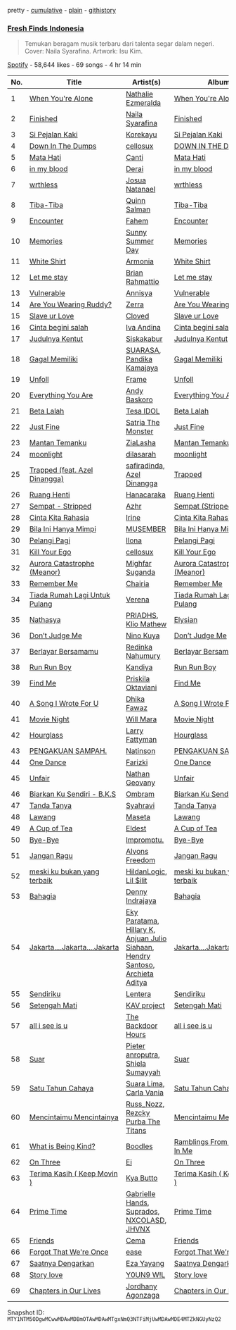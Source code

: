 pretty - [cumulative](/playlists/cumulative/37i9dQZF1DWSGWRWu30rg7.md) - [plain](/playlists/plain/37i9dQZF1DWSGWRWu30rg7) - [githistory](https://github.githistory.xyz/mackorone/spotify-playlist-archive/blob/main/playlists/plain/37i9dQZF1DWSGWRWu30rg7)

### [Fresh Finds Indonesia](https://open.spotify.com/playlist/37i9dQZF1DWSGWRWu30rg7)

> Temukan beragam musik terbaru dari talenta segar dalam negeri\. Cover: Naila Syarafina\. Artwork: Isu Kim.

[Spotify](https://open.spotify.com/user/spotify) - 58,644 likes - 69 songs - 4 hr 14 min

| No. | Title | Artist(s) | Album | Length |
|---|---|---|---|---|
| 1 | [When You're Alone](https://open.spotify.com/track/5kWzY9yR2a1UjVsiV1499w) | [Nathalie Ezmeralda](https://open.spotify.com/artist/317pXIcioJR0xIA5PnBUk0) | [When You're Alone](https://open.spotify.com/album/3MxyMF7y8ZBAQtXaBh2Hbg) | 2:30 |
| 2 | [Finished](https://open.spotify.com/track/1Ew3yRolGuerXWdIzVVNCd) | [Naila Syarafina](https://open.spotify.com/artist/5ASlAOxuxZ0wnQjhJSZLhz) | [Finished](https://open.spotify.com/album/2NCEzQo5lUEkbPkF7jlKic) | 4:15 |
| 3 | [Si Pejalan Kaki](https://open.spotify.com/track/4RL96Orjl8d1yp6XVU12W3) | [Korekayu](https://open.spotify.com/artist/20cF49BJi56UnRacCld3YT) | [Si Pejalan Kaki](https://open.spotify.com/album/63vVuP8hUcjhFjXPqP5DQB) | 2:59 |
| 4 | [Down In The Dumps](https://open.spotify.com/track/1DcjEggH52pt6GiEeaaKmY) | [cellosux](https://open.spotify.com/artist/2rkmXRyKp3HRmGOgP968Kj) | [DOWN IN THE DUMPS](https://open.spotify.com/album/5qrAHXTOei4zFw1mnTasBP) | 4:18 |
| 5 | [Mata Hati](https://open.spotify.com/track/2EMcCfbbIbWbPiGmKmpXGz) | [Canti](https://open.spotify.com/artist/58T2knDTjuxgJkxHH0mllQ) | [Mata Hati](https://open.spotify.com/album/53xTPwR9F0uVwBMvNkgJiR) | 3:48 |
| 6 | [in my blood](https://open.spotify.com/track/46gkzWWae0mst81XQqH7e0) | [Derai](https://open.spotify.com/artist/5sCGE57PAwZPpH4c2sNCwn) | [in my blood](https://open.spotify.com/album/4MAScVUiwugSnsts1x4Gtv) | 3:27 |
| 7 | [wrthless](https://open.spotify.com/track/0QZZuXzCrnYNbkT1Dc0Fms) | [Josua Natanael](https://open.spotify.com/artist/5O0vJi4cwT7X77yfhRoXtp) | [wrthless](https://open.spotify.com/album/5RqnMyIZPneogenw4FYJos) | 2:32 |
| 8 | [Tiba\-Tiba](https://open.spotify.com/track/17otQjCe9dkxA0mO2V9t2V) | [Quinn Salman](https://open.spotify.com/artist/4lkE7XFATsJcgz6aLp1tdP) | [Tiba\-Tiba](https://open.spotify.com/album/6ko5b6vi9jZqTQXqkAXWOE) | 3:34 |
| 9 | [Encounter](https://open.spotify.com/track/79LI93BduVpxWwzBsxQpHS) | [Fahem](https://open.spotify.com/artist/6HUwSlF3uiFxVnrLXaEAx1) | [Encounter](https://open.spotify.com/album/5Wp2EHs4DbLVffXmQagbSR) | 3:33 |
| 10 | [Memories](https://open.spotify.com/track/0tWFB9klamv4SyQ2XKT8Wm) | [Sunny Summer Day](https://open.spotify.com/artist/6qXg5xXMLAVhGJpXU3oVy9) | [Memories](https://open.spotify.com/album/4RM4GjT2xsC90Lo1LSMEBP) | 2:48 |
| 11 | [White Shirt](https://open.spotify.com/track/09PuG10QQ7biYjpFhfiFJB) | [Armonia](https://open.spotify.com/artist/5vvrxRg4uriS44xHK4bzS3) | [White Shirt](https://open.spotify.com/album/6mNDbDRNqaqORuvHLm1sdx) | 4:14 |
| 12 | [Let me stay](https://open.spotify.com/track/2KGU1NHFyM3KdLfgOrQmb0) | [Brian Rahmattio](https://open.spotify.com/artist/1QbzyiGebXz3o6le2KnrVa) | [Let me stay](https://open.spotify.com/album/5DaZbndYCZMu66hnAhnq2e) | 3:07 |
| 13 | [Vulnerable](https://open.spotify.com/track/2yAyUwHFOTzSkEBS6b0Ebw) | [Annisya](https://open.spotify.com/artist/1PELt1dPoZyGYKgV6KWBkA) | [Vulnerable](https://open.spotify.com/album/0e8QeTz9RLR313Wo6FGM1x) | 4:04 |
| 14 | [Are You Wearing Ruddy?](https://open.spotify.com/track/3eHJuagKoZOBPY8Psrb1Hy) | [Zerra](https://open.spotify.com/artist/0qfJuFOWgjteUxTVn2CTeE) | [Are You Wearing Ruddy?](https://open.spotify.com/album/3ed1ZXYdjWlsZTchzKU49R) | 3:34 |
| 15 | [Slave ur Love](https://open.spotify.com/track/363Dq1dXdTEqdDGEMLVHIV) | [Cloved](https://open.spotify.com/artist/54ZXTXINRmmV5bO3dgpMGA) | [Slave ur Love](https://open.spotify.com/album/7td8fILJXwbsO2uVAeRMxB) | 4:21 |
| 16 | [Cinta begini salah](https://open.spotify.com/track/4yzo3BndtnTeoqnr9EhOg9) | [Iva Andina](https://open.spotify.com/artist/4F23qvBStFXjosTJOP6XJw) | [Cinta begini salah](https://open.spotify.com/album/7HfbDKaGScjnf0TJXWDV7u) | 3:46 |
| 17 | [Judulnya Kentut](https://open.spotify.com/track/5cHOtE7m9LXPR57HARzMMv) | [Siskakabur](https://open.spotify.com/artist/7B2tWfeViWpRTVax3hZJGu) | [Judulnya Kentut](https://open.spotify.com/album/2DnGUmzMFwHfKF9ijFRmJB) | 1:00 |
| 18 | [Gagal Memiliki](https://open.spotify.com/track/1sP98NlZ8sGTVUfRywsN3Q) | [SUARASA](https://open.spotify.com/artist/4xyRcr0252yIoj1Rzjokc4), [Pandika Kamajaya](https://open.spotify.com/artist/4RIT9iRhpwsYDUQ9iJ3mao) | [Gagal Memiliki](https://open.spotify.com/album/51KinCSyLJbRTByxZm3u2J) | 4:13 |
| 19 | [Unfoll](https://open.spotify.com/track/4MqJzuGJGZfsaKVPt2wUlE) | [Frame](https://open.spotify.com/artist/0ClkGShJe9SnPQc0exC88e) | [Unfoll](https://open.spotify.com/album/0iHnBTpRvBCt2lCjx3oi19) | 3:40 |
| 20 | [Everything You Are](https://open.spotify.com/track/2FUUiZRFt4v4utkPiZLvwI) | [Andy Baskoro](https://open.spotify.com/artist/3QQG8Jq7t6CCwATUOEo7LH) | [Everything You Are](https://open.spotify.com/album/0jmC9KMV7ikbSAtdcXJwP1) | 3:36 |
| 21 | [Beta Lalah](https://open.spotify.com/track/7HtQk0FDZyOMamRPqkrnuV) | [Tesa IDOL](https://open.spotify.com/artist/3VDeztqM8grawZfDLMyELA) | [Beta Lalah](https://open.spotify.com/album/3eM6IZsCAT6LHGgyEEUrzF) | 5:03 |
| 22 | [Just Fine](https://open.spotify.com/track/1zvoTHxvZRYl3AMr9rpa3f) | [Satria The Monster](https://open.spotify.com/artist/0NLnP0EquyxbmnV6dNEY8U) | [Just Fine](https://open.spotify.com/album/4Lbjy6HbjETdSScXXeW5mu) | 3:24 |
| 23 | [Mantan Temanku](https://open.spotify.com/track/5tXkyPRLIpSNMlcPiZCrf3) | [ZiaLasha](https://open.spotify.com/artist/2qWqUEZIkHsGbEZ9JyDZMh) | [Mantan Temanku](https://open.spotify.com/album/0ZGla6U5ezfe29FK23UzPh) | 4:40 |
| 24 | [moonlight](https://open.spotify.com/track/6xCB26Dg9hVNE76hJ774aU) | [dilasarah](https://open.spotify.com/artist/2U2xHTxh2E1Y4GX9deASV3) | [moonlight](https://open.spotify.com/album/66VclcKcfP5LZzoC4Su0eA) | 3:23 |
| 25 | [Trapped \(feat\. Azel Dinangga\)](https://open.spotify.com/track/2T8Jqx7wKSn2SLXUrxgGCr) | [safiradinda](https://open.spotify.com/artist/2dptqJyVPAcFp771zi3IOP), [Azel Dinangga](https://open.spotify.com/artist/3pfzBv20OB44e6T3rgRvUE) | [Trapped](https://open.spotify.com/album/1h3lKYGx9jxXieOHZtSlS1) | 3:49 |
| 26 | [Ruang Henti](https://open.spotify.com/track/4G2ZsEFGCZbzfGDKJXQj1z) | [Hanacaraka](https://open.spotify.com/artist/4F08HpSHnmm1VCVJY8rgaR) | [Ruang Henti](https://open.spotify.com/album/56bqvWh6qe1HTvI1iMddRU) | 5:18 |
| 27 | [Sempat \- Stripped](https://open.spotify.com/track/5hKtTHhlxAIJ4dXvI1g9ZS) | [Azhr](https://open.spotify.com/artist/1XoQClD6pvwGhLXBLHQ5x3) | [Sempat \(Stripped\)](https://open.spotify.com/album/6ep4hYKpIgtkYlgDdcx28v) | 3:52 |
| 28 | [Cinta Kita Rahasia](https://open.spotify.com/track/3BogPOU7jRe0h8WukLWPLD) | [Irine](https://open.spotify.com/artist/6msjEi4PZF1sHrCkWNyzAc) | [Cinta Kita Rahasia](https://open.spotify.com/album/5HriECw72xh5s3R2f73Td3) | 3:40 |
| 29 | [Bila Ini Hanya Mimpi](https://open.spotify.com/track/5ZRdea7ghj1z3sIfxD05Gm) | [MUSEMBER](https://open.spotify.com/artist/1XZE4GgI1r4numluP2sCcH) | [Bila Ini Hanya Mimpi](https://open.spotify.com/album/3rMHxdeXg8xJr4yV3NohoH) | 3:35 |
| 30 | [Pelangi Pagi](https://open.spotify.com/track/2xHHrlOLvtlTm2hpbN5RkV) | [Ilona](https://open.spotify.com/artist/1KntlRaZOjNyZuhySJwp3P) | [Pelangi Pagi](https://open.spotify.com/album/1eSzR7ONFtknmbT67sMOC4) | 3:34 |
| 31 | [Kill Your Ego](https://open.spotify.com/track/3aBSxQLr3hBNZmkb6JxFhr) | [cellosux](https://open.spotify.com/artist/2rkmXRyKp3HRmGOgP968Kj) | [Kill Your Ego](https://open.spotify.com/album/5AOJIBmdhYFHrZKsZy8fTj) | 3:50 |
| 32 | [Aurora Catastrophe \(Meanor\)](https://open.spotify.com/track/6x5CGSLPYS8UopGkseti6S) | [Mighfar Suganda](https://open.spotify.com/artist/6fnPHFhTbkcDHj9CjpGzlG) | [Aurora Catastrophe \(Meanor\)](https://open.spotify.com/album/5VpskqE3te8bXzEJTsrQ9n) | 2:26 |
| 33 | [Remember Me](https://open.spotify.com/track/1dgKQaLvYQSp0b9u8CAH7O) | [Chairia](https://open.spotify.com/artist/1f7fbIE0jO9dDldozZ3Gps) | [Remember Me](https://open.spotify.com/album/5uFEcyolJagiIVLRVPZFat) | 3:33 |
| 34 | [Tiada Rumah Lagi Untuk Pulang](https://open.spotify.com/track/66fDhroqK4CyDLwD1mHZz5) | [Verena](https://open.spotify.com/artist/1GNkIJqDGkR6UbADGEhrTQ) | [Tiada Rumah Lagi Untuk Pulang](https://open.spotify.com/album/0XmqcDb9UY2Dhx1mEvWb4m) | 4:18 |
| 35 | [Nathasya](https://open.spotify.com/track/3NdPesL0watN7yPi44j2q8) | [PRIADHS](https://open.spotify.com/artist/5PZdTJ5YIxjJAjbgdPS4gN), [Klio Mathew](https://open.spotify.com/artist/6et2qfjI2TI7mJLLlZUoQd) | [Elysian](https://open.spotify.com/album/61GuWldCZPFrbRdOrM1Lac) | 3:39 |
| 36 | [Don’t Judge Me](https://open.spotify.com/track/0u0ivkMMnw6ADn3IelvMyq) | [Nino Kuya](https://open.spotify.com/artist/0LV1a6lI6oiQU2QyhNrUND) | [Don’t Judge Me](https://open.spotify.com/album/5CS0sXtMgbKn2H1NfyGxCN) | 3:20 |
| 37 | [Berlayar Bersamamu](https://open.spotify.com/track/0pa2We94VjKzJQEF93LHgU) | [Redinka Nahumury](https://open.spotify.com/artist/6TuB4MqYsKjhB2ZIZjKl2c) | [Berlayar Bersamamu](https://open.spotify.com/album/3mZ01C3018kD6X716ANfvQ) | 2:47 |
| 38 | [Run Run Boy](https://open.spotify.com/track/0Or7hUbWUHnkzU4HcaElnV) | [Kandiya](https://open.spotify.com/artist/20OW5kxM7ZBU4lBLes56eC) | [Run Run Boy](https://open.spotify.com/album/4Ll4LFh8Vjsz8y8DymfRTT) | 3:18 |
| 39 | [Find Me](https://open.spotify.com/track/7DtId45k8QcHHBWSMv8wtZ) | [Priskila Oktaviani](https://open.spotify.com/artist/756VewIK5Xf6QiIQC8NDRG) | [Find Me](https://open.spotify.com/album/4c0yRrNo75mIddjfGtihE2) | 3:52 |
| 40 | [A Song I Wrote For U](https://open.spotify.com/track/53B0URRr832Kfjdep93sK0) | [Dhika Fawaz](https://open.spotify.com/artist/1jJSHVQJW9CtPcaPg8RHYb) | [A Song I Wrote For U](https://open.spotify.com/album/7loD9CQ6wONAMijNWQWPw2) | 2:55 |
| 41 | [Movie Night](https://open.spotify.com/track/6VDT1REZCtbZ1F5xPGyDrM) | [Will Mara](https://open.spotify.com/artist/5NxczTw9yZIX62WvzQ24mF) | [Movie Night](https://open.spotify.com/album/05nq5CRK0YVrvlWPohDLNq) | 3:03 |
| 42 | [Hourglass](https://open.spotify.com/track/58UHqvQcvYsTRX1KH4C2gJ) | [Larry Fattyman](https://open.spotify.com/artist/0MlLzD7F1VFdywqJUrcm1R) | [Hourglass](https://open.spotify.com/album/6ovV6EeEBoIC8d7uwrEqWx) | 2:12 |
| 43 | [PENGAKUAN SAMPAH.](https://open.spotify.com/track/0hEK8kingu1recbu7zk2nT) | [Natinson](https://open.spotify.com/artist/2LvgbwhujF1LjaGdOhxwdp) | [PENGAKUAN SAMPAH.](https://open.spotify.com/album/4eXOpfHFUQCPjnUk41frib) | 3:45 |
| 44 | [One Dance](https://open.spotify.com/track/31PyTaXDdERSCHBM9ljnFo) | [Farizki](https://open.spotify.com/artist/0q21wtMM1dK3rI2HzCYPui) | [One Dance](https://open.spotify.com/album/7DJlQJfwIQn09vlzzWo9ka) | 2:28 |
| 45 | [Unfair](https://open.spotify.com/track/0vCilDKnUq63pueRd1mr5C) | [Nathan Geovany](https://open.spotify.com/artist/188LSwYtPswMjmT7fjFcHF) | [Unfair](https://open.spotify.com/album/1Thjbg9CKd7OVv1CqJpAPN) | 4:03 |
| 46 | [Biarkan Ku Sendiri \- B.K.S](https://open.spotify.com/track/1209YB1MLtQRQRwcHYls1h) | [Ombram](https://open.spotify.com/artist/41ez3C2Jn6YOomK5YE8bZb) | [Biarkan Ku Sendiri \(B.K.S\)](https://open.spotify.com/album/6n5fwFFiSjfTpYwkSVtILX) | 3:48 |
| 47 | [Tanda Tanya](https://open.spotify.com/track/1maYyWSNA6JcFwNakWvMd9) | [Syahravi](https://open.spotify.com/artist/3pAnwLXAmm8w29Qy20KFJZ) | [Tanda Tanya](https://open.spotify.com/album/7nL85yaf6epznYuX4qNqIA) | 3:41 |
| 48 | [Lawang](https://open.spotify.com/track/6XfvkpG7tINmWn8Teo9bei) | [Maseta](https://open.spotify.com/artist/7BcNm58gfM6re7QMPFqlo6) | [Lawang](https://open.spotify.com/album/2NEbme4mLMP46ABUUS5S0W) | 4:03 |
| 49 | [A Cup of Tea](https://open.spotify.com/track/5PZ56Qboyusef5DjKLsBhB) | [Eldest](https://open.spotify.com/artist/2EoickjS3oYTzlfcGZTGIb) | [A Cup of Tea](https://open.spotify.com/album/3FPAoRrT4qkpbL28iJJ63r) | 3:50 |
| 50 | [Bye\-Bye](https://open.spotify.com/track/5mhlNMZqSYQWEDqSuF8ldc) | [Impromptu.](https://open.spotify.com/artist/2vQ4RWfaZHxPt9tMhEDp3w) | [Bye\-Bye](https://open.spotify.com/album/36Dvmifq8vQpOHvADQRGWO) | 2:28 |
| 51 | [Jangan Ragu](https://open.spotify.com/track/6vLgxZ2b3ytca4pgNyO26v) | [Alvons Freedom](https://open.spotify.com/artist/5JiWhinNO2kXOVJkoIK1NH) | [Jangan Ragu](https://open.spotify.com/album/4TRPlyFUMZc7bQU7JaNfPd) | 3:44 |
| 52 | [meski ku bukan yang terbaik](https://open.spotify.com/track/75xeq1pB60ex0slV8KWi1K) | [HildanLogic](https://open.spotify.com/artist/7mQYzk4I4wuq71hyf88KLK), [Lil $ilit](https://open.spotify.com/artist/7COEfHq6NiaGIesd7P3xHX) | [meski ku bukan yang terbaik](https://open.spotify.com/album/3PwNSo9zdLhDvsZdBZxjg9) | 2:33 |
| 53 | [Bahagia](https://open.spotify.com/track/2g6o4CjWh0KgweKAYNPdwN) | [Denny Indrajaya](https://open.spotify.com/artist/1FJsMaXbB2RrxmfBE7ExHD) | [Bahagia](https://open.spotify.com/album/550XdKDUeeqmqnCVgsRerq) | 3:27 |
| 54 | [Jakarta....Jakarta....Jakarta](https://open.spotify.com/track/67QKMcAcfMMqFtqNNhKiCM) | [Eky Paratama](https://open.spotify.com/artist/1b05l619XmRpqo7WOYkusy), [Hillary K](https://open.spotify.com/artist/3m7U0ofhIJxMyccLUVlQ0J), [Anjuan Julio Siahaan](https://open.spotify.com/artist/4KejmaDSpebt3TOa91XM8V), [Hendry Santoso](https://open.spotify.com/artist/3NwP4M5DmRVhk1Ce5UIZkT), [Archieta Aditya](https://open.spotify.com/artist/5tqfbisCT8ZnDKCsIer37J) | [Jakarta....Jakarta....Jakarta](https://open.spotify.com/album/7k1r107wi5vP1wC5k1iZUA) | 4:44 |
| 55 | [Sendiriku](https://open.spotify.com/track/3Q604mPBxL5FCrw1MLD3QG) | [Lentera](https://open.spotify.com/artist/5CCk2B3Fmn4XfiycvqfrC9) | [Sendiriku](https://open.spotify.com/album/0wk8xgJfcniRUWs5Um8cWf) | 4:11 |
| 56 | [Setengah Mati](https://open.spotify.com/track/1E3DJ2eylmBTvgd4O4KsOp) | [KAV project](https://open.spotify.com/artist/5dBv9Ol6mk2QwlolPc1ElA) | [Setengah Mati](https://open.spotify.com/album/6Dz3eLzQXRaXNlKsQGWPVT) | 3:06 |
| 57 | [all i see is u](https://open.spotify.com/track/3AuLRj1n8ZdGbUje7ZNgtd) | [The Backdoor Hours](https://open.spotify.com/artist/3u5XGIc6oD5ZdoyidlX39q) | [all i see is u](https://open.spotify.com/album/7tgqVF25aE2z2GiuLZUW4G) | 5:02 |
| 58 | [Suar](https://open.spotify.com/track/2lAuNqGPktFSofapHv3SKB) | [Pieter anroputra](https://open.spotify.com/artist/5iKnmuPSMDkd6Ubm3XYEf4), [Shiela Sumayyah](https://open.spotify.com/artist/1LUftMnfiLm7cNI6Jw7j4I) | [Suar](https://open.spotify.com/album/67qvnDK9oZU9rNxXxVKkZE) | 9:51 |
| 59 | [Satu Tahun Cahaya](https://open.spotify.com/track/5alx827A7lvvJ0HSwca6gd) | [Suara Lima](https://open.spotify.com/artist/3b20SopLWIzoAeE3WW4QDA), [Carla Vania](https://open.spotify.com/artist/1DApabURVjotLcHbWka1S2) | [Satu Tahun Cahaya](https://open.spotify.com/album/4AzsnehZMJ8FAYkFZk26aO) | 4:18 |
| 60 | [Mencintaimu Mencintainya](https://open.spotify.com/track/4N7wu9yPRDIlxVum7O5MrA) | [Russ\_Nozz](https://open.spotify.com/artist/0fYJpcMGw4BgHbRBjLP9Ex), [Rezcky Purba The Titans](https://open.spotify.com/artist/1JYot4JioyaiGRXBSEjqrO) | [Mencintaimu Mencintainya](https://open.spotify.com/album/7hxSCNp236uhm9ihYroZrK) | 4:16 |
| 61 | [What is Being Kind?](https://open.spotify.com/track/3RZKFe6kTWJmAU0ZcSap0U) | [Boodles](https://open.spotify.com/artist/3CsMZm9r0IwASsDPnhpYdi) | [Ramblings From the Hole In Me](https://open.spotify.com/album/1SUwrfybioixdUwkWSoBNl) | 2:47 |
| 62 | [On Three](https://open.spotify.com/track/0547qoHDbb60bdiAnESX28) | [Ei](https://open.spotify.com/artist/3bcAVVQaEz0ruGunLrjvw0) | [On Three](https://open.spotify.com/album/39t4DFMOjihMn1I7vVYHuR) | 2:27 |
| 63 | [Terima Kasih \( Keep Movin \)](https://open.spotify.com/track/5k7vh48dKZ0lifyBbLewBy) | [Kya Butto](https://open.spotify.com/artist/5tNHo8NKH0f4OFDxUeZT00) | [Terima Kasih \( Keep Movin \)](https://open.spotify.com/album/5WBlRWLqDXeltQf6YSpSBJ) | 3:17 |
| 64 | [Prime Time](https://open.spotify.com/track/4XQVgB6BYRhSsJflw9P2o3) | [Gabrielle Hands](https://open.spotify.com/artist/4a3qtDom4zqFBfMqvy0xLB), [Suprados](https://open.spotify.com/artist/6xZMxbcLwAfps8QOWjVv6m), [NXCOLASD](https://open.spotify.com/artist/49jURUgNXNI4E51Fqx5pJZ), [JHVNX](https://open.spotify.com/artist/39DbHpKG4OjCFiL0kUvtzv) | [Prime Time](https://open.spotify.com/album/5nBs4Xq3kuYwFMB9C0LPOU) | 3:26 |
| 65 | [Friends](https://open.spotify.com/track/1Bvcyo9FoKnzBfTWsHrasD) | [Cema](https://open.spotify.com/artist/0Nx9jILrekBzJl0JIGplED) | [Friends](https://open.spotify.com/album/5dkTs0CQUs1urQb40yZ2r7) | 3:25 |
| 66 | [Forgot That We're Once](https://open.spotify.com/track/3mguOTnxR0SjzKdZOwKSSZ) | [ease](https://open.spotify.com/artist/0DufYQJcuM2V7MfRShf9xY) | [Forgot That We're Once](https://open.spotify.com/album/1qeHfDPOKFX0koGq2oE7RJ) | 6:10 |
| 67 | [Saatnya Dengarkan](https://open.spotify.com/track/4nAaujEnzPZzWqa5b9bBTL) | [Eza Yayang](https://open.spotify.com/artist/3VmOM6neKrWv3rEcwwXUCE) | [Saatnya Dengarkan](https://open.spotify.com/album/0yQQqEUGDTo9vOCWQ0Lr4H) | 3:04 |
| 68 | [Story love](https://open.spotify.com/track/1xutnXg6j1J6ES9DdqyDa3) | [Y0UN9 W!L](https://open.spotify.com/artist/2xs5PnLT8NlQvp58OYxhyR) | [Story love](https://open.spotify.com/album/4hPcdbEvzNWRMyiYzm0emL) | 2:13 |
| 69 | [Chapters in Our Lives](https://open.spotify.com/track/6ZZniaxvEMY3guLpI7SJFb) | [Jordhany Agonzaga](https://open.spotify.com/artist/4uiYdynrw2gjfPHtJ91olK) | [Chapters in Our Lives](https://open.spotify.com/album/1zaAmEgPEfbZMLLWx5K7C6) | 5:26 |

Snapshot ID: `MTY1NTM5ODgwMCwwMDAwMDBmOTAwMDAwMTgxNmQ3NTFiMjUwMDAwMDE4MTZkNGUyNzQ2`
